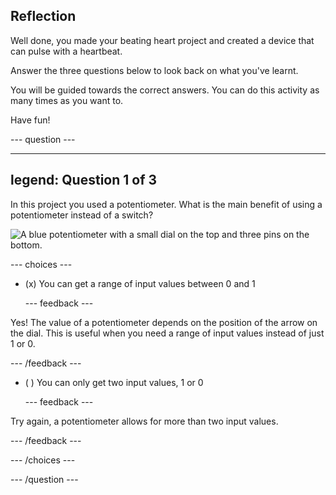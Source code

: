 ## Reflection

Well done, you made your beating heart project and created a device that can pulse with a heartbeat. 

Answer the three questions below to look back on what you've learnt.

You will be guided towards the correct answers. You can do this activity as many times as you want to.

Have fun!

--- question ---

---
legend: Question 1 of 3
---

In this project you used a potentiometer. What is the main benefit of using a potentiometer instead of a switch?

![A blue potentiometer with a small dial on the top and three pins on the bottom.](images/potentiometer.png)

--- choices ---

- (x) You can get a range of input values between 0 and 1

  --- feedback ---
  
Yes! The value of a potentiometer depends on the position of the arrow on the dial. This is useful when you need a range of input values instead of just 1 or 0. 

  --- /feedback ---

- ( ) You can only get two input values, 1 or 0

  --- feedback ---
  
Try again, a potentiometer allows for more than two input values.

  --- /feedback ---
 

--- /choices ---

--- /question ---
